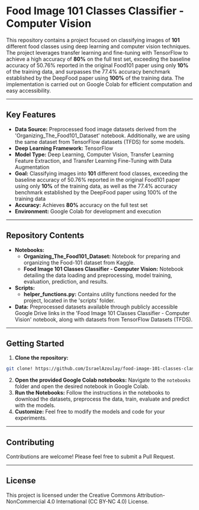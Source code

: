 # Food Image 101 Classes Classifier - Computer Vision
This repository contains a project focused on classifying images of **101** different food classes using deep learning and computer vision techniques. The project leverages transfer learning and fine-tuning with TensorFlow to achieve a high accuracy of **80%** on the full test set, exceeding the baseline accuracy of 50.76% reported in the original Food101 paper using only **10%** of the training data, and surpasses the 77.4% accuracy benchmark established by the DeepFood paper using **100%** of the training data. The implementation is carried out on Google Colab for efficient computation and easy accessibility.

---

## Key Features
- **Data Source:** Preprocessed food image datasets derived from the 'Organizing_The_Food101_Dataset' notebook. Additionally, we are using the same dataset from TensorFlow datasets (TFDS) for some models.
- **Deep Learning Framework:** TensorFlow
- **Model Type:** Deep Learning, Computer Vision, Transfer Learning Feature Extraction, and Transfer Learning Fine-Tuning with Data Augmentation
- **Goal:** Classifying images into **101** different food classes, exceeding the baseline accuracy of 50.76% reported in the original Food101 paper using only **10%** of the training data, as well as the 77.4% accuracy benchmark established by the DeepFood paper using 100% of the training data
- **Accuracy:** Achieves **80%** accuracy on the full test set
- **Environment:** Google Colab for development and execution

---

## Repository Contents
- **Notebooks:**
  - **Organizing_The_Food101_Dataset:** Notebook for preparing and organizing the Food-101 dataset from Kaggle.
  - **Food Image 101 Classes Classifier - Computer Vision:** Notebook detailing the data loading and preprocessing, model training, evaluation, prediction, and results.
- **Scripts:**
  - **helper_functions.py:** Contains utility functions needed for the project, located in the 'scripts' folder.
- **Data:** Preprocessed datasets available through publicly accessible Google Drive links in the 'Food Image 101 Classes Classifier - Computer Vision' notebook, along with datasets from TensorFlow Datasets (TFDS).

---

## Getting Started
1. **Clone the repository:**
```bash
git clone! https://github.com/IsraelAzoulay/food-image-101-classes-classifier-computer-vision.git
```

2. **Open the provided Google Colab notebooks:**
Navigate to the `notebooks` folder and open the desired notebook in Google Colab.
3. **Run the Notebooks:**
Follow the instructions in the notebooks to download the datasets, preprocess the data, train, evaluate and predict with the models.
4. **Customize:**
Feel free to modify the models and code for your experiments.

---

## Contributing
Contributions are welcome! Please feel free to submit a Pull Request.

---

## License
This project is licensed under the Creative Commons Attribution-NonCommercial 4.0 International (CC BY-NC 4.0) License.
